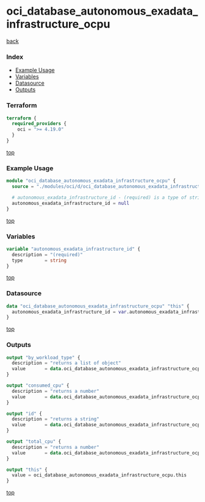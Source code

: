 # oci_database_autonomous_exadata_infrastructure_ocpu

[back](../oci.md)

### Index

- [Example Usage](#example-usage)
- [Variables](#variables)
- [Datasource](#datasource)
- [Outputs](#outputs)

### Terraform

```terraform
terraform {
  required_providers {
    oci = ">= 4.19.0"
  }
}
```

[top](#index)

### Example Usage

```terraform
module "oci_database_autonomous_exadata_infrastructure_ocpu" {
  source = "./modules/oci/d/oci_database_autonomous_exadata_infrastructure_ocpu"

  # autonomous_exadata_infrastructure_id - (required) is a type of string
  autonomous_exadata_infrastructure_id = null
}
```

[top](#index)

### Variables

```terraform
variable "autonomous_exadata_infrastructure_id" {
  description = "(required)"
  type        = string
}
```

[top](#index)

### Datasource

```terraform
data "oci_database_autonomous_exadata_infrastructure_ocpu" "this" {
  autonomous_exadata_infrastructure_id = var.autonomous_exadata_infrastructure_id
}
```

[top](#index)

### Outputs

```terraform
output "by_workload_type" {
  description = "returns a list of object"
  value       = data.oci_database_autonomous_exadata_infrastructure_ocpu.this.by_workload_type
}

output "consumed_cpu" {
  description = "returns a number"
  value       = data.oci_database_autonomous_exadata_infrastructure_ocpu.this.consumed_cpu
}

output "id" {
  description = "returns a string"
  value       = data.oci_database_autonomous_exadata_infrastructure_ocpu.this.id
}

output "total_cpu" {
  description = "returns a number"
  value       = data.oci_database_autonomous_exadata_infrastructure_ocpu.this.total_cpu
}

output "this" {
  value = oci_database_autonomous_exadata_infrastructure_ocpu.this
}
```

[top](#index)